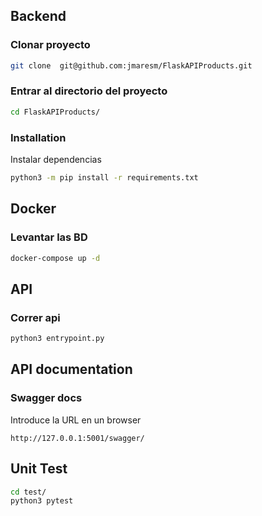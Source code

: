 ## Backend

### Clonar proyecto
```bash
git clone  git@github.com:jmaresm/FlaskAPIProducts.git
```

### Entrar al directorio del proyecto
```bash
cd FlaskAPIProducts/
```

### Installation
Instalar dependencias 
```bash
python3 -m pip install -r requirements.txt
```


## Docker
### Levantar las BD
```bash
docker-compose up -d
``` 

## API
### Correr api 
```bash
python3 entrypoint.py
``` 



## API documentation
### Swagger docs
Introduce la URL en un browser
```
http://127.0.0.1:5001/swagger/
```

## Unit Test

```bash
cd test/
python3 pytest
```